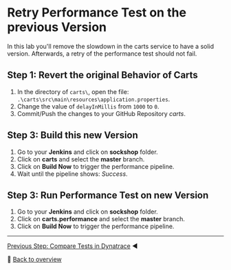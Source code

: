 # Retry Performance Test on the previous Version

In this lab you'll remove the slowdown in the carts service to have a solid version. Afterwards, a retry of the performance test should not fail.

## Step 1: Revert the original Behavior of Carts
1. In the directory of `carts\`, open the file: `.\carts\src\main\resources\application.properties`.
1. Change the value of `delayInMillis` from `1000` to `0`.
1. Commit/Push the changes to your GitHub Repository *carts*.

## Step 3: Build this new Version
1. Go to your **Jenkins** and click on **sockshop** folder.
1. Click on **carts** and select the **master** branch.
1. Click on **Build Now** to trigger the performance pipeline.
1. Wait until the pipeline shows: *Success*.

## Step 3: Run Performance Test on new Version
1. Go to your **Jenkins** and click on **sockshop** folder.
1. Click on **carts.performance** and select the **master** branch.  
1. Click on **Build Now** to trigger the performance pipeline.

---

[Previous Step: Compare Tests in Dynatrace](../06_Compare_Tests_in_Dynatrace) :arrow_backward: 

:arrow_up_small: [Back to overview](../)